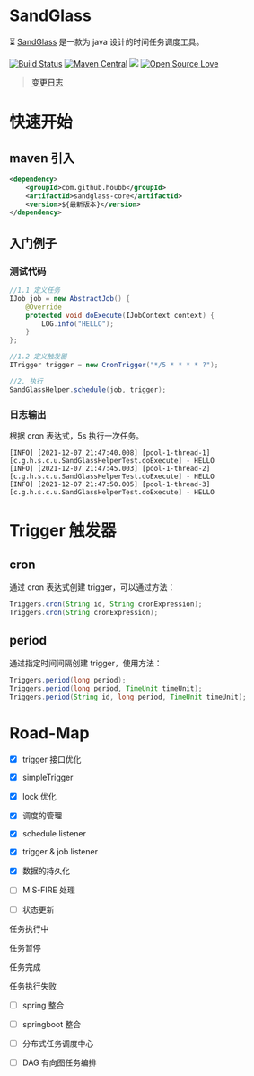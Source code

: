 # SandGlass

⏳ [SandGlass](https://github.com/houbb/sandglass) 是一款为 java 设计的时间任务调度工具。

[![Build Status](https://travis-ci.com/houbb/sandglass.svg?branch=master)](https://travis-ci.com/houbb/sandglass)
[![Maven Central](https://maven-badges.herokuapp.com/maven-central/com.github.houbb/sandglass/badge.svg)](http://mvnrepository.com/artifact/com.github.houbb/sandglass)
[![](https://img.shields.io/badge/license-Apache2-FF0080.svg)](https://github.com/houbb/sandglass/blob/master/LICENSE.txt)
[![Open Source Love](https://badges.frapsoft.com/os/v2/open-source.svg?v=103)](https://github.com/houbb/sandglass)

> [变更日志](https://github.com/houbb/sandglass/blob/master/CHANGELOG.md)

# 快速开始

## maven 引入

```xml
<dependency>
    <groupId>com.github.houbb</groupId>
    <artifactId>sandglass-core</artifactId>
    <version>${最新版本}</version>
</dependency>
```

## 入门例子

### 测试代码

```java
//1.1 定义任务
IJob job = new AbstractJob() {
    @Override
    protected void doExecute(IJobContext context) {
        LOG.info("HELLO");
    }
};

//1.2 定义触发器
ITrigger trigger = new CronTrigger("*/5 * * * * ?");

//2. 执行
SandGlassHelper.schedule(job, trigger);
```

### 日志输出

根据 cron 表达式，5s 执行一次任务。

```
[INFO] [2021-12-07 21:47:40.008] [pool-1-thread-1] [c.g.h.s.c.u.SandGlassHelperTest.doExecute] - HELLO
[INFO] [2021-12-07 21:47:45.003] [pool-1-thread-2] [c.g.h.s.c.u.SandGlassHelperTest.doExecute] - HELLO
[INFO] [2021-12-07 21:47:50.005] [pool-1-thread-3] [c.g.h.s.c.u.SandGlassHelperTest.doExecute] - HELLO
```

# Trigger 触发器

## cron

通过 cron 表达式创建 trigger，可以通过方法：

```java
Triggers.cron(String id, String cronExpression);
Triggers.cron(String cronExpression);
```

## period

通过指定时间间隔创建 trigger，使用方法：

```java
Triggers.period(long period);
Triggers.period(long period, TimeUnit timeUnit);
Triggers.period(String id, long period, TimeUnit timeUnit);
```

# Road-Map

- [x] trigger 接口优化

- [x] simpleTrigger

- [x] lock 优化

- [x] 调度的管理

- [x] schedule listener

- [x] trigger & job listener

- [x] 数据的持久化

- [ ] MIS-FIRE 处理

- [ ] 状态更新

任务执行中

任务暂停

任务完成

任务执行失败

- [ ] spring 整合

- [ ] springboot 整合

- [ ] 分布式任务调度中心

- [ ] DAG 有向图任务编排
